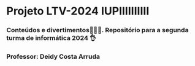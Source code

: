 # Projeto LTV-2024 IUPIIIIIIIIII
### Conteúdos e divertimentos😮‍💨🧏. Repositório para a segunda turma de informática 2024 👌
### Professor: Deidy Costa Arruda


